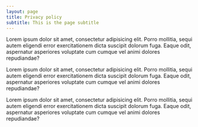 ```yaml
---
layout: page
title: Privacy policy
subtitle: This is the page subtitle
---
```

Lorem ipsum dolor sit amet, consectetur adipisicing elit. Porro mollitia, sequi autem eligendi error exercitationem dicta suscipit dolorum fuga. Eaque odit, aspernatur asperiores voluptate cum cumque vel animi dolores repudiandae?

Lorem ipsum dolor sit amet, consectetur adipisicing elit. Porro mollitia, sequi autem eligendi error exercitationem dicta suscipit dolorum fuga. Eaque odit, aspernatur asperiores voluptate cum cumque vel animi dolores repudiandae?

Lorem ipsum dolor sit amet, consectetur adipisicing elit. Porro mollitia, sequi autem eligendi error exercitationem dicta suscipit dolorum fuga. Eaque odit, aspernatur asperiores voluptate cum cumque vel animi dolores repudiandae?